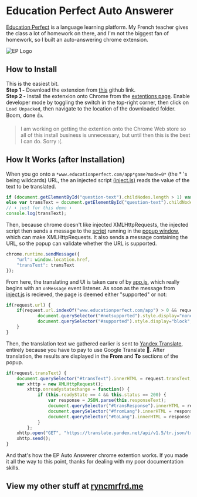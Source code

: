 # Education Perfect Auto Answerer
[Education Perfect](http://https://educationperfect.com) is a language learning platform. My French teacher gives the class a lot of homework on there, and I'm not the biggest fan of homework, so I built an auto-answering chrome extension.  

![EP Logo](https://www.educationperfect.com/wp-content/uploads/2019/02/logo-horiz-1.png "EP Logo")

## How to Install

This is the easiest bit.  
__Step 1 -__ Download the extenxion from [this](https://github.com/ryncmrfrd/lp/extention/master/EP%20Auto%20Answerer.crx) github link.  
__Step 2 -__ Install the extenxion onto Chrome from the [extentions page](chrome://extentions). Enable developer mode by toggling the switch in the top-right corner, then click on `Load Unpacked`, then navigate to the location of the downloaded folder. Boom, done :thumbsup:.  
  
> I am working on getting the extention onto the Chrome Web store so all of this install business is unnecessary, but until then this is the best I can do. Sorry :(.

## How It Works (after Installation)

When you go onto a `*www.educationperfect.com/app*game?mode=0*` (the * 's being wildcards) URL, the an injected script [(inject.js)](https://github.com/ryncmrfrd/lp/blob/master/extention/js/inject.js) reads the value of the text to be translated.

```javascript
if (document.getElementById("question-text").childNodes.length > 1) var transText = document.getElementById("question-text").childNodes[1].innerText;
else var transText = document.getElementById("question-text").childNodes[0].innerText;
// ⬇ just for this demo ⬇
console.log(transText);
```

Then, because chrome doesn't like injected XMLHttpRequests, the injected script then sends a message to the [script](https://github.com/ryncmrfrd/lp/blob/master/extention/js/app.js) running in the [popup window](https://github.com/ryncmrfrd/lp/blob/master/extention/popup.html), which can make XMLHttpRequests. It also sends a message containing the URL, so the popup can validate whether the URL is supported.

```javascript
chrome.runtime.sendMessage({
    "url": window.location.href,
    "transText": transText
});
```

From here, the translating and UI is taken care of by [app.js](https://github.com/ryncmrfrd/lp/blob/master/extention/js/app.js), which really begins with an `onMessage` event listener. As soon as the message from [inject.js](https://github.com/ryncmrfrd/lp/blob/master/extention/js/inject.js) is recieved, the page is deemed either "supported" or not:

```javascript
if(request.url) {
	if(request.url.indexOf("www.educationperfect.com/app") > 0 && request.url.indexOf("game?mode=0") > 0){
			document.querySelector("#notsupported").style.display="none";
			document.querySelector("#supported").style.display="block";
	}
}
```

Then, the translation text we gathered earlier is sent to [Yandex Translate](https://tech.yandex.com/translate/), entirely because you have to pay to use Google Translate :triumph:. After translation, the results are displayed in the __From__ and __To__ sections of the popup.

```javascript
if(request.transText) {
	document.querySelector("#transText").innerHTML = request.transText;
	var xhttp = new XMLHttpRequest();
		xhttp.onreadystatechange = function() {
			if (this.readyState == 4 && this.status == 200) {
				var response = JSON.parse(this.responseText);
				document.querySelector("#transResponse").innerHTML = response.text
				document.querySelector("#fromLang").innerHTML = response.lang.split("-")[0]
				document.querySelector("#toLang").innerHTML = response.lang.split("-")[1]
			}
		};
	xhttp.open("GET", "https://translate.yandex.net/api/v1.5/tr.json/translate?key=trnsl.1.1.20181030T063621Z.0a45b8efb2e70388.6bcd8348dc80843bb85d58bc85e8cd90c112b557&text="+request.source+"&lang=en", true);
	xhttp.send();
}

```

And that's how the EP Auto Answerer chrome extention works. If you made it all the way to this point, thanks for dealing with my poor documentation skills.

## View my other stuff at [ryncmrfrd.me](https://ryncmrfrd.me)